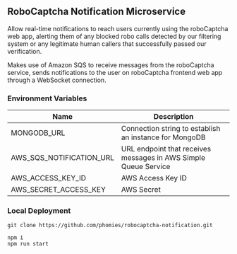 ## RoboCaptcha Notification Microservice
Allow real-time notifications to reach users currently using the roboCaptcha web app, alerting them of any blocked robo calls detected by our filtering system or any legitimate human callers that successfully 
passed our verification.

Makes use of Amazon SQS to receive messages from the roboCaptcha service, sends notifications to the 
user on roboCaptcha frontend web app through a WebSocket connection. 

### Environment Variables
| Name                     | Description                                                     |
| ------------------------ | --------------------------------------------------------------- |
| MONGODB_URL              | Connection string to establish an instance for MongoDB          |
| AWS_SQS_NOTIFICATION_URL | URL endpoint that receives messages in AWS Simple Queue Service |
| AWS_ACCESS_KEY_ID        | AWS Access Key ID                                               |
| AWS_SECRET_ACCESS_KEY    | AWS Secret                                                      |

### Local Deployment
```
git clone https://github.com/phomies/robocaptcha-notification.git

npm i
npm run start
```
